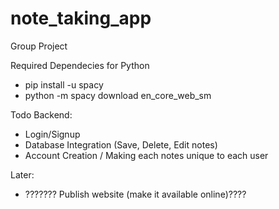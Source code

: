 # note_taking_app
Group Project

Required Dependecies for Python
- pip install -u spacy
- python -m spacy download en_core_web_sm


Todo Backend:
- Login/Signup
- Database Integration (Save, Delete, Edit notes)
- Account Creation / Making each notes unique to each user

Later:
- ??????? Publish website (make it available online)????